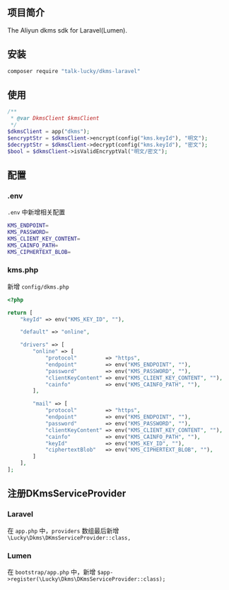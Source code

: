 ## 项目简介

The Aliyun dkms sdk for Laravel(Lumen).

## 安装

```bash
composer require "talk-lucky/dkms-laravel"
```

## 使用

```php
/**
 * @var DkmsClient $kmsClient
 */
$dkmsClient = app("dkms");
$encryptStr = $dkmsClient->encrypt(config("kms.keyId"), "明文");
$decryptStr = $dkmsClient->decrypt(config("kms.keyId"), "密文");
$bool = $dkmsClient->isValidEncryptVal("明文/密文");
```

## 配置

### .env

`.env` 中新增相关配置

```bash
KMS_ENDPOINT=
KMS_PASSWORD=
KMS_CLIENT_KEY_CONTENT=
KMS_CAINFO_PATH=
KMS_CIPHERTEXT_BLOB=
```

### kms.php

新增 `config/dkms.php`

```php
<?php

return [
    "keyId" => env("KMS_KEY_ID", ""),

    "default" => "online",

    "drivers" => [
        "online" => [
            "protocol"         => "https",
            "endpoint"         => env("KMS_ENDPOINT", ""),
            "password"         => env("KMS_PASSWORD", ""),
            "clientKeyContent" => env("KMS_CLIENT_KEY_CONTENT", ""),
            "cainfo"           => env("KMS_CAINFO_PATH", ""),
        ],

        "mail" => [
            "protocol"         => "https",
            "endpoint"         => env("KMS_ENDPOINT", ""),
            "password"         => env("KMS_PASSWORD", ""),
            "clientKeyContent" => env("KMS_CLIENT_KEY_CONTENT", ""),
            "cainfo"           => env("KMS_CAINFO_PATH", ""),
            "keyId"            => env("KMS_KEY_ID", ""),
            "ciphertextBlob"   => env("KMS_CIPHERTEXT_BLOB", ""),
        ]
    ],
];
```

## 注册DKmsServiceProvider

### Laravel

在 `app.php` 中，`providers` 数组最后新增 `\Lucky\Dkms\DKmsServiceProvider::class,`

### Lumen

在 `bootstrap/app.php` 中，新增 `$app->register(\Lucky\Dkms\DKmsServiceProvider::class);`